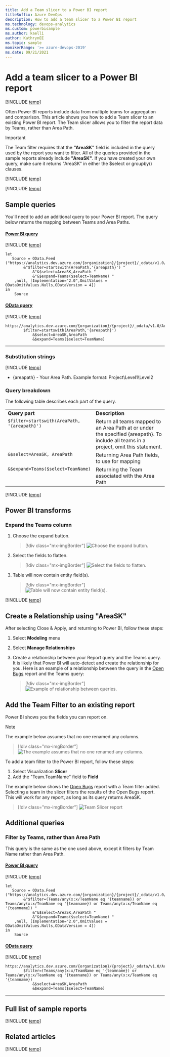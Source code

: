 ```yaml
---
title: Add a Team slicer to a Power BI report
titleSuffix: Azure DevOps
description: How to add a team slicer to a Power BI report
ms.technology: devops-analytics
ms.custom: powerbisample
ms.author: kaelli
author: KathrynEE
ms.topic: sample
monikerRange: '>= azure-devops-2019'
ms.date: 09/21/2021
---
```



# Add a team slicer to a Power BI report

[!INCLUDE [temp](../includes/version-azure-devops.md)]

Often Power BI reports include data from multiple teams for aggregation and comparison. This article shows you how to add a Team slicer to an existing Power BI report. The Team slicer allows you to filter the report data by Teams, rather than Area Path.

> [!IMPORTANT]
> The Team filter requires that the **"AreaSK"** field is included in the query used by the report you want to filter. 
> All of the queries provided in the sample reports already include **"AreaSK"**. 
> If you have created your own query, make sure it returns "AreaSK" in either the $select or groupby() clauses.

[!INCLUDE [temp](includes/sample-required-reading.md)]


[!INCLUDE [temp](./includes/prerequisites-power-bi.md)]

## Sample queries

You'll need to add an additional query to your Power BI report. The query below returns the mapping between Teams and Area Paths.

#### [Power BI query](#tab/powerbi/)

[!INCLUDE [temp](includes/sample-powerbi-query.md)]

```
let
   Source = OData.Feed ("https://analytics.dev.azure.com/{organization}/{project}/_odata/v1.0/Areas?"
        &"$filter=startswith(AreaPath,'{areapath}') "
            &"&$select=AreaSK,AreaPath "
            &"&$expand=Teams($select=TeamName) "
    ,null, [Implementation="2.0",OmitValues = ODataOmitValues.Nulls,ODataVersion = 4]) 
in
    Source
```

#### [OData query](#tab/odata/)

[!INCLUDE [temp](includes/sample-odata-query.md)]

```
https://analytics.dev.azure.com/{organization}/{project}/_odata/v1.0/Areas?
        $filter=startswith(AreaPath,'{areapath}')
            &$select=AreaSK,AreaPath
            &$expand=Teams($select=TeamName)
```

***

### Substitution strings

[!INCLUDE [temp](includes/sample-query-substitutions.md)]
* {areapath} - Your Area Path. Example format: Project\Level1\Level2



### Query breakdown


The following table describes each part of the query.

<table width="90%">
<tbody valign="top">
<tr><td width="25%"><b>Query part</b></td><td><b>Description</b></td><tr>
<tr><td><code>$filter=startswith(AreaPath, '{areapath}')</code></td><td>Return all teams mapped to an Area Path at or under the specified {areapath}. To include all teams in a project, omit this statement.</td><tr>
<tr><td><code>&$select=AreaSK, AreaPath</code></td><td>Returning Area Path fields, to use for mapping</td><tr>
<tr><td><code>&$expand=Teams($select=TeamName)</code></td><td>Returning the Team associated with the Area Path</td><tr>
</tbody>
</table>

[!INCLUDE [temp](includes/query-filters-work-items.md)]

## Power BI transforms

### Expand the Teams column

1. Choose the expand button.

    > [!div class="mx-imgBorder"] 
    > ![Choose the expand button.](media/odatapowerbi-expandteam.png)

1. Select the fields to flatten.

    > [!div class="mx-imgBorder"] 
    > ![Select the fields to flatten.](media/odatapowerbi-expandteam2.png)

1. Table will now contain entity field(s).

    > [!div class="mx-imgBorder"] 
    > ![Table will now contain entity field(s).](media/odatapowerbi-expandteam3.png)

[!INCLUDE [temp](includes/sample-finish-query.md)]

## Create a Relationship using "AreaSK"

After selecting Close & Apply, and returning to Power BI, follow these steps:

1. Select **Modeling** menu
1. Select **Manage Relationships**
1. Create a relationship between your Report query and the Teams query. It is likely that Power BI will auto-detect and create the relationship for you. Here is an example of a relationship between the query in the [Open Bugs](sample-boards-openbugs.md) report and the Teams query:

    > [!div class="mx-imgBorder"] 
    > ![Example of relationship between queries.](media/odatapowerbi-timeslicer-relationships.png)
    
## Add the Team Filter to an existing report

Power BI shows you the fields you can report on. 

> [!NOTE]   
> The example below assumes that no one renamed any columns. 

> [!div class="mx-imgBorder"] 
> ![The example assumes that no one renamed any columns.](media/odatapowerbi-timeslicer-fields.png)

To add a team filter to the Power BI report, follow these steps:

1. Select Visualization **Slicer**
1. Add the "Team.TeamName" field to **Field**

The example below shows the [Open Bugs](sample-boards-openbugs.md) report with a Team filter added. Selecting a team in the slicer filters the results of the Open Bugs report. This will work for any report, as long as its query returns AreaSK.

> [!div class="mx-imgBorder"] 
> ![Team Slicer report](media/odatapowerbi-timeslicer-report.png)

## Additional queries

### Filter by Teams, rather than Area Path

This query is the same as the one used above, except it filters by Team Name rather than Area Path. 

#### [Power BI query](#tab/powerbi/)

[!INCLUDE [temp](includes/sample-powerbi-query.md)]

```
let
   Source = OData.Feed ("https://analytics.dev.azure.com/{organization}/{project}/_odata/v1.0/Areas?"
        &"$filter=(Teams/any(x:x/TeamName eq '{teamname}) or Teams/any(x:x/TeamName eq '{teamname}) or Teams/any(x:x/TeamName eq '{teamname}) "
            &"&$select=AreaSK,AreaPath "
            &"&$expand=Teams($select=TeamName) "
    ,null, [Implementation="2.0",OmitValues = ODataOmitValues.Nulls,ODataVersion = 4]) 
in
    Source
```

#### [OData query](#tab/odata/)

[!INCLUDE [temp](includes/sample-odata-query.md)]

```
https://analytics.dev.azure.com/{organization}/{project}/_odata/v1.0/Areas?
        $filter=(Teams/any(x:x/TeamName eq '{teamname}) or Teams/any(x:x/TeamName eq '{teamname}) or Teams/any(x:x/TeamName eq '{teamname})
            &$select=AreaSK,AreaPath
            &$expand=Teams($select=TeamName)
```

***

## Full list of sample reports

[!INCLUDE [temp](includes/sample-fulllist.md)]

## Related articles

[!INCLUDE [temp](includes/sample-relatedarticles.md)]
